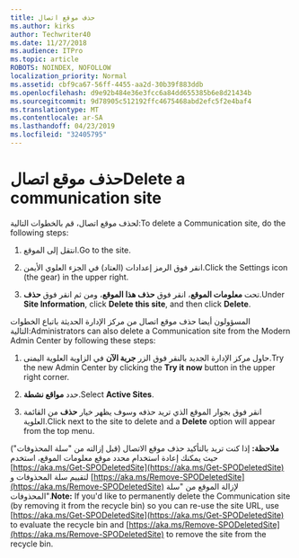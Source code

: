```yaml
---
title: حذف موقع اتصال
ms.author: kirks
author: Techwriter40
ms.date: 11/27/2018
ms.audience: ITPro
ms.topic: article
ROBOTS: NOINDEX, NOFOLLOW
localization_priority: Normal
ms.assetid: cbf9ca67-56ff-4455-aa2d-30b39f883ddb
ms.openlocfilehash: d9e92b484e36e3fcc6a84dd655385b6e8d21434b
ms.sourcegitcommit: 9d78905c512192ffc4675468abd2efc5f2e4baf4
ms.translationtype: MT
ms.contentlocale: ar-SA
ms.lasthandoff: 04/23/2019
ms.locfileid: "32405795"
---
```

# <a name="delete-a-communication-site"></a><span data-ttu-id="9ef59-102">حذف موقع اتصال</span><span class="sxs-lookup"><span data-stu-id="9ef59-102">Delete a communication site</span></span>

<span data-ttu-id="9ef59-103">لحذف موقع اتصال، قم بالخطوات التالية:</span><span class="sxs-lookup"><span data-stu-id="9ef59-103">To delete a Communication site, do the following steps:</span></span> 
  
1. <span data-ttu-id="9ef59-104">انتقل إلى الموقع.</span><span class="sxs-lookup"><span data-stu-id="9ef59-104">Go to the site.</span></span> 
  
2. <span data-ttu-id="9ef59-105">انقر فوق الرمز إعدادات (العتاد) في الجزء العلوي الأيمن.</span><span class="sxs-lookup"><span data-stu-id="9ef59-105">Click the Settings icon (the gear) in the upper right.</span></span> 
  
3. <span data-ttu-id="9ef59-106">تحت **معلومات الموقع**، انقر فوق **حذف هذا الموقع**، ومن ثم انقر فوق **حذف**.</span><span class="sxs-lookup"><span data-stu-id="9ef59-106">Under **Site Information**, click **Delete this site**, and then click **Delete**.</span></span> 
  
<span data-ttu-id="9ef59-107">المسؤولون أيضا حذف موقع اتصال من مركز الإدارة الحديثة باتباع الخطوات التالية:</span><span class="sxs-lookup"><span data-stu-id="9ef59-107">Administrators can also delete a Communication site from the Modern Admin Center by following these steps:</span></span> 
  
1. <span data-ttu-id="9ef59-108">حاول مركز الإدارة الجديد بالنقر فوق الزر **جربة الآن** في الزاوية العلوية اليمنى.</span><span class="sxs-lookup"><span data-stu-id="9ef59-108">Try the new Admin Center by clicking the **Try it now** button in the upper right corner.</span></span> 
  
2. <span data-ttu-id="9ef59-109">حدد **مواقع نشطة**.</span><span class="sxs-lookup"><span data-stu-id="9ef59-109">Select **Active Sites**.</span></span> 
  
3. <span data-ttu-id="9ef59-110">انقر فوق بجوار الموقع الذي تريد حذفه وسوف يظهر خيار **حذف** من القائمة العلوية.</span><span class="sxs-lookup"><span data-stu-id="9ef59-110">Click next to the site to delete and a **Delete** option will appear from the top menu.</span></span> 
  
 <span data-ttu-id="9ef59-111">**ملاحظة:** إذا كنت تريد بالتأكيد حذف موقع الاتصال (قبل إزالته من "سلة المحذوفات") حيث يمكنك إعادة استخدام محدد موقع معلومات الموقع، استخدم [https://aka.ms/Get-SPODeletedSite](https://aka.ms/Get-SPODeletedSite) لتقييم سلة المحذوفات و [https://aka.ms/Remove-SPODeletedSite](https://aka.ms/Remove-SPODeletedSite) لإزالة الموقع من "سلة المحذوفات".</span><span class="sxs-lookup"><span data-stu-id="9ef59-111">**Note:** If you'd like to permanently delete the Communication site (by removing it from the recycle bin) so you can re-use the site URL, use [https://aka.ms/Get-SPODeletedSite](https://aka.ms/Get-SPODeletedSite) to evaluate the recycle bin and [https://aka.ms/Remove-SPODeletedSite](https://aka.ms/Remove-SPODeletedSite) to remove the site from the recycle bin.</span></span> 
  


